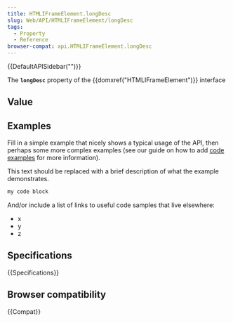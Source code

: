 ```yaml
---
title: HTMLIFrameElement.longDesc
slug: Web/API/HTMLIFrameElement/longDesc
tags:
  - Property
  - Reference
browser-compat: api.HTMLIFrameElement.longDesc
---
```

{{DefaultAPISidebar("")}}

The **`longDesc`** property of the {{domxref("HTMLIFrameElement")}} interface 

## Value



## Examples

Fill in a simple example that nicely shows a typical usage of the API, then perhaps some more complex examples (see our guide on how to add [code examples](/en-US/docs/MDN/Contribute/Structures/Code_examples) for more information).

This text should be replaced with a brief description of what the example demonstrates.

```js
my code block
```

And/or include a list of links to useful code samples that live elsewhere:

*   x
*   y
*   z

## Specifications

{{Specifications}}

## Browser compatibility

{{Compat}}


